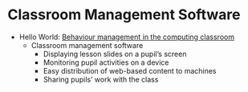 Classroom Management Software
============================

* Hello World: [Behaviour management in the computing classroom](https://helloworld.raspberrypi.org/articles/hw17-behaviour-management-in-the-computing-classroom)
    * Classroom management software
        * Displaying lesson slides on a pupil’s screen
        * Monitoring pupil activities on a device
        * Easy distribution of web-based content to machines
        * Sharing pupils’ work with the class
